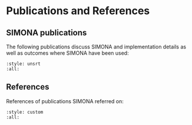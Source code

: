 # Publications and References

## SIMONA publications

The following publications discuss SIMONA and implementation details as well as outcomes where SIMONA have been used:

```{bibliography} _static/bibliography/bibAboutSimona.bib
:style: unsrt
:all:
```

## References

References of publications SIMONA referred on:

```{bibliography} _static/bibliography/bibtexAll.bib
:style: custom
:all:
```

